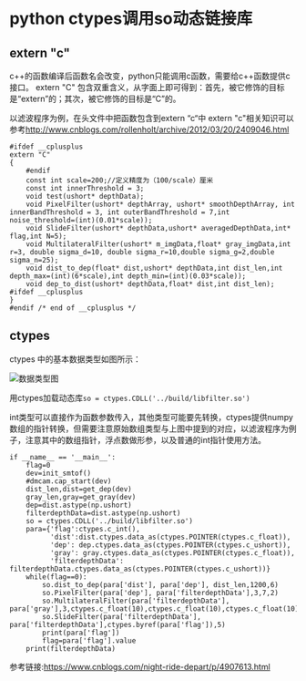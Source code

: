 # python ctypes调用so动态链接库

## extern "c"

c++的函数编译后函数名会改变，python只能调用c函数，需要给c++函数提供c接口。
extern "C" 包含双重含义，从字面上即可得到：首先，被它修饰的目标是“extern”的；其次，被它修饰的目标是“C”的。

以滤波程序为例，在头文件中把函数包含到extern “c“中
extern "c"相关知识可以参考<http://www.cnblogs.com/rollenholt/archive/2012/03/20/2409046.html>

```
#ifdef __cplusplus
extern "C"
{
    #endif
    const int scale=200;//定义精度为（100/scale）厘米
    const int innerThreshold = 3;
    void test(ushort* depthData);
    void PixelFilter(ushort* depthArray, ushort* smoothDepthArray, int innerBandThreshold = 3, int outerBandThreshold = 7,int noise_threshold=(int)(0.01*scale));
    void SlideFilter(ushort* depthData,ushort* averagedDepthData,int* flag,int N=5);
    void MultilateralFilter(ushort* m_imgData,float* gray_imgData,int r=3, double sigma_d=10, double sigma_r=10,double sigma_g=2,double sigma_n=25);
    void dist_to_dep(float* dist,ushort* depthData,int dist_len,int depth_max=(int)(6*scale),int depth_min=(int)(0.03*scale));
    void dep_to_dist(ushort* depthData,float* dist,int dist_len);
#ifdef __cplusplus
}
#endif /* end of __cplusplus */
```

## ctypes
ctypes 中的基本数据类型如图所示：

![数据类型图](https://images2015.cnblogs.com/blog/429727/201510/429727-20151024205048567-1089807854.png)

用ctypes加载动态库```so = ctypes.CDLL('../build/libfilter.so')```

int类型可以直接作为函数参数传入，其他类型可能要先转换，ctypes提供numpy数组的指针转换，但需要注意原始数组类型与上图中提到的对应，以滤波程序为例子，注意其中的数组指针，浮点数做形参，以及普通的int指针使用方法。

```
if __name__ == '__main__':
    flag=0
    dev=init_smtof()
    #dmcam.cap_start(dev)
    dist_len,dist=get_dep(dev)
    gray_len,gray=get_gray(dev)
    dep=dist.astype(np.ushort)
    filterdepthData=dist.astype(np.ushort)
    so = ctypes.CDLL('../build/libfilter.so')
    para={'flag':ctypes.c_int(),
          'dist':dist.ctypes.data_as(ctypes.POINTER(ctypes.c_float)),
          'dep': dep.ctypes.data_as(ctypes.POINTER(ctypes.c_ushort)),
          'gray': gray.ctypes.data_as(ctypes.POINTER(ctypes.c_float)),
          'filterdepthData': filterdepthData.ctypes.data_as(ctypes.POINTER(ctypes.c_ushort))}
    while(flag==0):
        so.dist_to_dep(para['dist'], para['dep'], dist_len,1200,6)
        so.PixelFilter(para['dep'], para['filterdepthData'],3,7,2)
        so.MultilateralFilter(para['filterdepthData'], para['gray'],3,ctypes.c_float(10),ctypes.c_float(10),ctypes.c_float(10),ctypes.c_float(10))
        so.SlideFilter(para['filterdepthData'], para['filterdepthData'],ctypes.byref(para['flag']),5)
        print(para['flag'])
        flag=para['flag'].value
    print(filterdepthData)
```
参考链接:<https://www.cnblogs.com/night-ride-depart/p/4907613.html>


[//]:学到了注释方法


